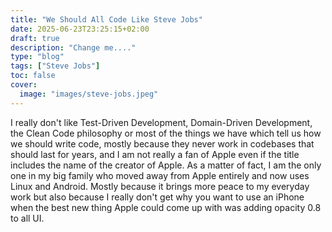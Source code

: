 ```yaml
---
title: "We Should All Code Like Steve Jobs"
date: 2025-06-23T23:25:15+02:00
draft: true
description: "Change me...."
type: "blog"
tags: ["Steve Jobs"]
toc: false
cover:
  image: "images/steve-jobs.jpeg"
---
```

I really don't like Test-Driven Development, Domain-Driven Development, the Clean Code philosophy or most of the things we have which tell us how we should write code, mostly because they never work in codebases that should last for years, and I am not really a fan of Apple even if the title includes the name of the creator of Apple. As a matter of fact, I am the only one in my big family who moved away from Apple entirely and now uses Linux and Android. Mostly because it brings more peace to my everyday work but also because I really don't get why you want to use an iPhone when the best new thing Apple could come up with was adding opacity 0.8 to all UI.
